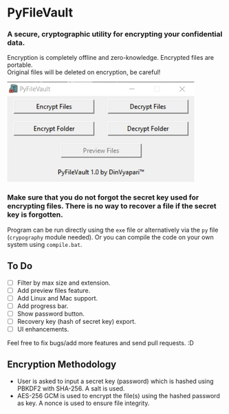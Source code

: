 # PyFileVault

### A secure, cryptographic utility for encrypting your confidential data.
Encryption is completely offline and zero-knowledge. Encrypted files are portable.<br>
Original files will be deleted on encryption, be careful!

![This is an image](GUI.jpg)

### **Make sure that you do not forgot the secret key used for encrypting files. There is no way to recover a file if the secret key is forgotten.**

Program can be run directly using the `exe` file or alternatively via the `py` file (`crypography` module needed). Or you can compile the code on your own system using `compile.bat`.

## To Do
- [ ] Filter by max size and extension.
- [ ] Add preview files feature.
- [ ] Add Linux and Mac support.
- [ ] Add progress bar.
- [ ] Show password button.
- [ ] Recovery key (hash of secret key) export.
- [ ] UI enhancements.

Feel free to fix bugs/add more features and send pull requests. :D

## Encryption Methodology

- User is asked to input a secret key (password) which is hashed using PBKDF2 with SHA-256. A salt is used.
- AES-256 GCM is used to encrypt the file(s) using the hashed password as key. A nonce is used to ensure file integrity.
